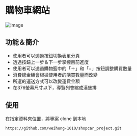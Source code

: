 # 購物車網站
![image](https://github.com/weihung-1010/shopcar_project/blob/main/images/shop.png)
## 功能＆簡介
* 使用者可以透過按鈕切換表單分頁
* 透過按鈕上一步＆下一步掌控目前進度
* 使用者可以透過購物籃中的「＋」和「−」按鈕調整購買數量
* 消費總金額會根據使用者的購買數量而改變
* 所選的運送方式可以改變運費金額
* 在376螢幕尺寸以下，導覽列會縮成漢堡排

## 使用
在指定資料夾位置，將專案 clone 到本地
```
https://github.com/weihung-1010/shopcar_project.git
```
